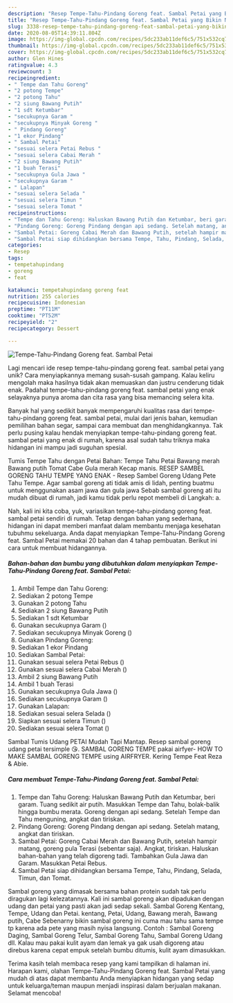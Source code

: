 ```yaml
---
description: "Resep Tempe-Tahu-Pindang Goreng feat. Sambal Petai yang Bikin Ngiler"
title: "Resep Tempe-Tahu-Pindang Goreng feat. Sambal Petai yang Bikin Ngiler"
slug: 3338-resep-tempe-tahu-pindang-goreng-feat-sambal-petai-yang-bikin-ngiler
date: 2020-08-05T14:39:11.804Z
image: https://img-global.cpcdn.com/recipes/5dc233ab11def6c5/751x532cq70/tempe-tahu-pindang-goreng-feat-sambal-petai-foto-resep-utama.jpg
thumbnail: https://img-global.cpcdn.com/recipes/5dc233ab11def6c5/751x532cq70/tempe-tahu-pindang-goreng-feat-sambal-petai-foto-resep-utama.jpg
cover: https://img-global.cpcdn.com/recipes/5dc233ab11def6c5/751x532cq70/tempe-tahu-pindang-goreng-feat-sambal-petai-foto-resep-utama.jpg
author: Glen Hines
ratingvalue: 4.3
reviewcount: 3
recipeingredient:
- " Tempe dan Tahu Goreng"
- "2 potong Tempe"
- "2 potong Tahu"
- "2 siung Bawang Putih"
- "1 sdt Ketumbar"
- "secukupnya Garam "
- "secukupnya Minyak Goreng "
- " Pindang Goreng"
- "1 ekor Pindang"
- " Sambal Petai"
- "sesuai selera Petai Rebus "
- "sesuai selera Cabai Merah "
- "2 siung Bawang Putih"
- "1 buah Terasi"
- "secukupnya Gula Jawa "
- "secukupnya Garam "
- " Lalapan"
- "sesuai selera Selada "
- "sesuai selera Timun "
- "sesuai selera Tomat "
recipeinstructions:
- "Tempe dan Tahu Goreng: Haluskan Bawang Putih dan Ketumbar, beri garam. Tuang sedikit air putih. Masukkan Tempe dan Tahu, bolak-balik hingga bumbu merata. Goreng dengan api sedang. Setelah Tempe dan Tahu menguning, angkat dan tiriskan."
- "Pindang Goreng: Goreng Pindang dengan api sedang. Setelah matang, angkat dan tiriskan."
- "Sambal Petai: Goreng Cabai Merah dan Bawang Putih, setelah hampir matang, goreng pula Terasi (sebentar saja). Angkat, tiriskan. Haluskan bahan-bahan yang telah digoreng tadi. Tambahkan Gula Jawa dan Garam. Masukkan Petai Rebus."
- "Sambal Petai siap dihidangkan bersama Tempe, Tahu, Pindang, Selada, Timun, dan Tomat."
categories:
- Resep
tags:
- tempetahupindang
- goreng
- feat

katakunci: tempetahupindang goreng feat 
nutrition: 255 calories
recipecuisine: Indonesian
preptime: "PT11M"
cooktime: "PT52M"
recipeyield: "2"
recipecategory: Dessert

---
```



![Tempe-Tahu-Pindang Goreng feat. Sambal Petai](https://img-global.cpcdn.com/recipes/5dc233ab11def6c5/751x532cq70/tempe-tahu-pindang-goreng-feat-sambal-petai-foto-resep-utama.jpg)

Lagi mencari ide resep tempe-tahu-pindang goreng feat. sambal petai yang unik? Cara menyiapkannya memang susah-susah gampang. Kalau keliru mengolah maka hasilnya tidak akan memuaskan dan justru cenderung tidak enak. Padahal tempe-tahu-pindang goreng feat. sambal petai yang enak selayaknya punya aroma dan cita rasa yang bisa memancing selera kita.

Banyak hal yang sedikit banyak mempengaruhi kualitas rasa dari tempe-tahu-pindang goreng feat. sambal petai, mulai dari jenis bahan, kemudian pemilihan bahan segar, sampai cara membuat dan menghidangkannya. Tak perlu pusing kalau hendak menyiapkan tempe-tahu-pindang goreng feat. sambal petai yang enak di rumah, karena asal sudah tahu triknya maka hidangan ini mampu jadi suguhan spesial.

Tumis Tempe Tahu dengan Petai Bahan: Tempe Tahu Petai Bawang merah Bawang putih Tomat Cabe Gula merah Kecap manis. RESEP SAMBEL GORENG TAHU TEMPE YANG ENAK - Resep Sambel Goreng Udang Pete Tahu Tempe. Agar sambal goreng ati tidak amis di lidah, penting buatmu untuk menggunakan asam jawa dan gula jawa Sebab sambal goreng ati itu mudah dibuat di rumah, jadi kamu tidak perlu repot membeli di Langkah: a.


Nah, kali ini kita coba, yuk, variasikan tempe-tahu-pindang goreng feat. sambal petai sendiri di rumah. Tetap dengan bahan yang sederhana, hidangan ini dapat memberi manfaat dalam membantu menjaga kesehatan tubuhmu sekeluarga. Anda dapat menyiapkan Tempe-Tahu-Pindang Goreng feat. Sambal Petai memakai 20 bahan dan 4 tahap pembuatan. Berikut ini cara untuk membuat hidangannya.

<!--inarticleads1-->

##### Bahan-bahan dan bumbu yang dibutuhkan dalam menyiapkan Tempe-Tahu-Pindang Goreng feat. Sambal Petai:

1. Ambil  Tempe dan Tahu Goreng:
1. Sediakan 2 potong Tempe
1. Gunakan 2 potong Tahu
1. Sediakan 2 siung Bawang Putih
1. Sediakan 1 sdt Ketumbar
1. Gunakan secukupnya Garam ()
1. Sediakan secukupnya Minyak Goreng ()
1. Gunakan  Pindang Goreng:
1. Sediakan 1 ekor Pindang
1. Sediakan  Sambal Petai:
1. Gunakan sesuai selera Petai Rebus ()
1. Gunakan sesuai selera Cabai Merah ()
1. Ambil 2 siung Bawang Putih
1. Ambil 1 buah Terasi
1. Gunakan secukupnya Gula Jawa ()
1. Sediakan secukupnya Garam ()
1. Gunakan  Lalapan:
1. Sediakan sesuai selera Selada ()
1. Siapkan sesuai selera Timun ()
1. Sediakan sesuai selera Tomat ()


Sambal Tumis Udang PETAI Mudah Tapi Mantap. Resep sambal goreng udang petai tersimple 😘. SAMBAL GORENG TEMPE pakai airfyer- HOW TO MAKE SAMBAL GORENG TEMPE using AIRFRYER. Kering Tempe Feat Reza &amp; Abie. 

<!--inarticleads2-->

##### Cara membuat Tempe-Tahu-Pindang Goreng feat. Sambal Petai:

1. Tempe dan Tahu Goreng: Haluskan Bawang Putih dan Ketumbar, beri garam. Tuang sedikit air putih. Masukkan Tempe dan Tahu, bolak-balik hingga bumbu merata. Goreng dengan api sedang. Setelah Tempe dan Tahu menguning, angkat dan tiriskan.
1. Pindang Goreng: Goreng Pindang dengan api sedang. Setelah matang, angkat dan tiriskan.
1. Sambal Petai: Goreng Cabai Merah dan Bawang Putih, setelah hampir matang, goreng pula Terasi (sebentar saja). Angkat, tiriskan. Haluskan bahan-bahan yang telah digoreng tadi. Tambahkan Gula Jawa dan Garam. Masukkan Petai Rebus.
1. Sambal Petai siap dihidangkan bersama Tempe, Tahu, Pindang, Selada, Timun, dan Tomat.


Sambal goreng yang dimasak bersama bahan protein sudah tak perlu diragukan lagi kelezatannya. Kali ini sambal goreng akan dipadukan dengan udang dan petai yang pasti akan jadi sedap sekali. Sambal Goreng Kentang, Tempe, Udang dan Petai. kentang, Petai, Udang, Bawang merah, Bawang putih, Cabe Sebenarny bikin sambal goreng ini cuma mau tahu sama tempe tp karena ada pete yang masih nyisa langsung. Contoh : Sambal Goreng Daging, Sambal Goreng Telur, Sambal Goreng Tahu, Sambal Goreng Udang dll. Kalau mau pakai kulit ayam dan lemak ya gak usah digoreng atau direbus karena cepat empuk setelah bumbu ditumis, kulit ayam dimasukkan. 

Terima kasih telah membaca resep yang kami tampilkan di halaman ini. Harapan kami, olahan Tempe-Tahu-Pindang Goreng feat. Sambal Petai yang mudah di atas dapat membantu Anda menyiapkan hidangan yang sedap untuk keluarga/teman maupun menjadi inspirasi dalam berjualan makanan. Selamat mencoba!
